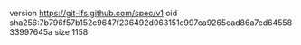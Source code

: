 version https://git-lfs.github.com/spec/v1
oid sha256:7b796f57b152c9647f236492d063151c997ca9265ead86a7cd6455833997645a
size 1158
